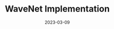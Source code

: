 ---
title: "WaveNet Implementation"
description: "An implementation of an unconditioned wavenet architecture."
date: 2023-03-09
redirect: "https://github.com/ahadjawaid/wavenet"
img: "assets/img/wavenet.png"
---
